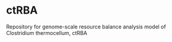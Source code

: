 # ctRBA
 Repository for genome-scale resource balance analysis model of Clostridium thermocellum, ctRBA
